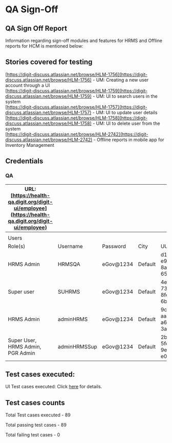 # QA Sign-Off

## QA Sign Off Report

Information regarding sign-off modules and features for HRMS and Offline reports for HCM is mentioned below:

## Stories covered for testing

[https://digit-discuss.atlassian.net/browse/HLM-1756](https://digit-discuss.atlassian.net/browse/HLM-1756) - UM: Creating a new user account through a UI\
[https://digit-discuss.atlassian.net/browse/HLM-1759](https://digit-discuss.atlassian.net/browse/HLM-1759) - UM: UI to search users in the system\
[https://digit-discuss.atlassian.net/browse/HLM-1757](https://digit-discuss.atlassian.net/browse/HLM-1757) - UM: UI to update user details\
[https://digit-discuss.atlassian.net/browse/HLM-1758](https://digit-discuss.atlassian.net/browse/HLM-1758) - UM: UI to delete user from the system\
[https://digit-discuss.atlassian.net/browse/HLM-2742](https://digit-discuss.atlassian.net/browse/HLM-2742) - Offline reports in mobile app for Inventory Management

## Credentials

### QA

| URL: [https://health-qa.digit.org/digit-ui/employee](https://health-qa.digit.org/digit-ui/employee) |              |           |         |                                      |
| --------------------------------------------------------------------------------------------------- | ------------ | --------- | ------- | ------------------------------------ |
|                                                                                                     |              |           |         |                                      |
| Users                                                                                               |              |           |         |                                      |
| Role(s)                                                                                             | Username     | Password  | City    | UUID                                 |
| HRMS Admin                                                                                          | HRMSQA       | eGov@1234 | Default | d107a5c1-e915-42f8-8a84-65bcc41eb4a9 |
| Super user                                                                                          | SUHRMS       | eGov@1234 | Default | 4e42cf09-736c-45a5-8fdb-6b13b29f0d4e |
| HRMS Admin                                                                                          | adminHRMS    | eGov@1234 | Default | 9c60725b-aa72-45d6-a603-3a4b365c1bc2 |
| Super User, HRMS Admin, PGR Admin                                                                   | adminHRMSSup | eGov@1234 | Default | 2b41a68d-5fc6-4df1-9e8c-e04cbda30d6d |

## Test cases executed:&#x20;

UI Test cases executed: Click [here](../complaints/qa-sign-off/test-cases.md) for details.&#x20;

## Test cases counts

Total Test cases executed - 89&#x20;

Total passing test cases - 89

Total failing test cases - 0

